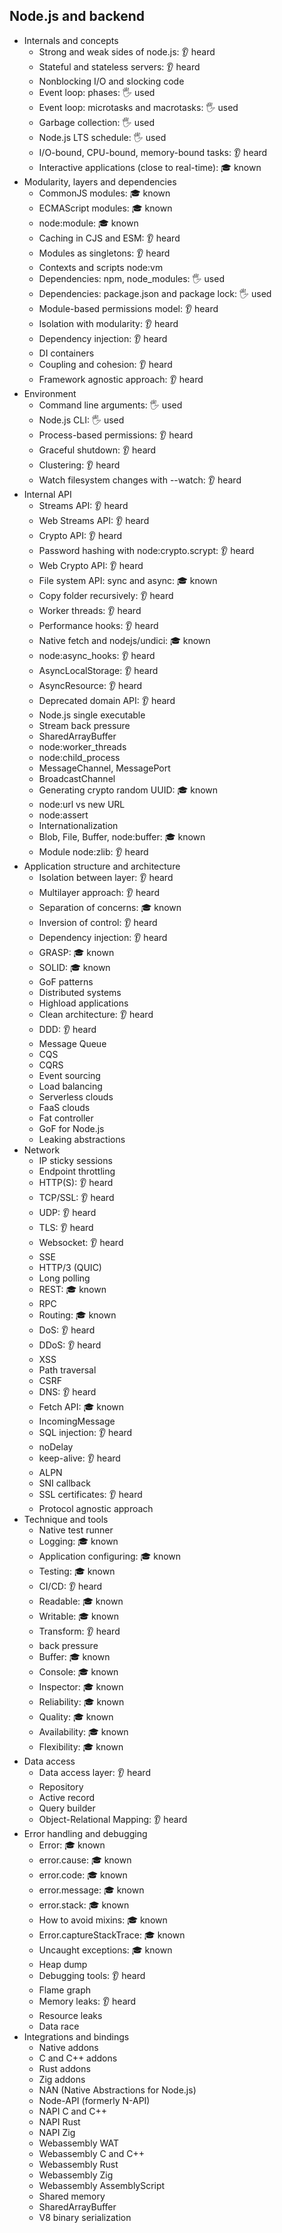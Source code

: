 ## Node.js and backend

- Internals and concepts
  - Strong and weak sides of node.js: 👂 heard
  - Stateful and stateless servers: 👂 heard
  - Nonblocking I/O and slocking code
  - Event loop: phases: 🖐️ used
  - Event loop: microtasks and macrotasks: 🖐️ used
  - Garbage collection: 🖐️ used
  - Node.js LTS schedule: 🖐️ used
  - I/O-bound, CPU-bound, memory-bound tasks: 👂 heard
  - Interactive applications (close to real-time): 🎓 known
- Modularity, layers and dependencies
  - CommonJS modules: 🎓 known
  - ECMAScript modules: 🎓 known
  - node:module: 🎓 known
  - Caching in CJS and ESM: 👂 heard
  - Modules as singletons: 👂 heard
  - Contexts and scripts node:vm
  - Dependencies: npm, node_modules: 🖐️ used
  - Dependencies: package.json and package lock: 🖐️ used
  - Module-based permissions model: 👂 heard
  - Isolation with modularity: 👂 heard
  - Dependency injection: 👂 heard
  - DI containers
  - Coupling and cohesion: 👂 heard
  - Framework agnostic approach: 👂 heard
- Environment
  - Command line arguments: 🖐️ used
  - Node.js CLI: 🖐️ used
  - Process-based permissions: 👂 heard
  - Graceful shutdown: 👂 heard
  - Clustering: 👂 heard
  - Watch filesystem changes with --watch: 👂 heard
- Internal API
  - Streams API: 👂 heard
  - Web Streams API: 👂 heard
  - Crypto API: 👂 heard
  - Password hashing with node:crypto.scrypt: 👂 heard
  - Web Crypto API: 👂 heard
  - File system API: sync and async: 🎓 known
  - Copy folder recursively: 👂 heard
  - Worker threads: 👂 heard
  - Performance hooks: 👂 heard
  - Native fetch and nodejs/undici: 🎓 known
  - node:async_hooks: 👂 heard
  - AsyncLocalStorage: 👂 heard
  - AsyncResource: 👂 heard
  - Deprecated domain API: 👂 heard
  - Node.js single executable
  - Stream back pressure
  - SharedArrayBuffer
  - node:worker_threads
  - node:child_process
  - MessageChannel, MessagePort
  - BroadcastChannel
  - Generating crypto random UUID: 🎓 known
  - node:url vs new URL
  - node:assert
  - Internationalization
  - Blob, File, Buffer, node:buffer: 🎓 known
  - Module node:zlib: 👂 heard
- Application structure and architecture
  - Isolation between layer: 👂 heard
  - Multilayer approach: 👂 heard
  - Separation of concerns: 🎓 known
  - Inversion of control: 👂 heard
  - Dependency injection: 👂 heard
  - GRASP: 🎓 known
  - SOLID: 🎓 known
  - GoF patterns
  - Distributed systems
  - Highload applications
  - Clean architecture: 👂 heard
  - DDD: 👂 heard
  - Message Queue
  - CQS
  - CQRS
  - Event sourcing
  - Load balancing
  - Serverless clouds
  - FaaS clouds
  - Fat controller
  - GoF for Node.js
  - Leaking abstractions
- Network
  - IP sticky sessions
  - Endpoint throttling
  - HTTP(S): 👂 heard
  - TCP/SSL: 👂 heard
  - UDP: 👂 heard
  - TLS: 👂 heard
  - Websocket: 👂 heard
  - SSE
  - HTTP/3 (QUIC)
  - Long polling
  - REST: 🎓 known
  - RPC
  - Routing: 🎓 known
  - DoS: 👂 heard
  - DDoS: 👂 heard
  - XSS
  - Path traversal
  - CSRF
  - DNS: 👂 heard
  - Fetch API: 🎓 known
  - IncomingMessage
  - SQL injection: 👂 heard
  - noDelay
  - keep-alive: 👂 heard
  - ALPN
  - SNI callback
  - SSL certificates: 👂 heard
  - Protocol agnostic approach
- Technique and tools
  - Native test runner
  - Logging: 🎓 known
  - Application configuring: 🎓 known
  - Testing: 🎓 known
  - CI/CD: 👂 heard
  - Readable: 🎓 known
  - Writable: 🎓 known
  - Transform: 👂 heard
  - back pressure
  - Buffer: 🎓 known
  - Console: 🎓 known
  - Inspector: 🎓 known
  - Reliability: 🎓 known
  - Quality: 🎓 known
  - Availability: 🎓 known
  - Flexibility: 🎓 known
- Data access
  - Data access layer: 👂 heard
  - Repository
  - Active record
  - Query builder
  - Object-Relational Mapping: 👂 heard
- Error handling and debugging
  - Error: 🎓 known
  - error.cause: 🎓 known
  - error.code: 🎓 known
  - error.message: 🎓 known
  - error.stack: 🎓 known
  - How to avoid mixins: 🎓 known
  - Error.captureStackTrace: 🎓 known
  - Uncaught exceptions: 🎓 known
  - Heap dump
  - Debugging tools: 👂 heard
  - Flame graph
  - Memory leaks: 👂 heard
  - Resource leaks
  - Data race
- Integrations and bindings
  - Native addons
  - C and C++ addons
  - Rust addons
  - Zig addons
  - NAN (Native Abstractions for Node.js)
  - Node-API (formerly N-API)
  - NAPI C and C++
  - NAPI Rust
  - NAPI Zig
  - Webassembly WAT
  - Webassembly C and C++
  - Webassembly Rust
  - Webassembly Zig
  - Webassembly AssemblyScript
  - Shared memory
  - SharedArrayBuffer
  - V8 binary serialization
